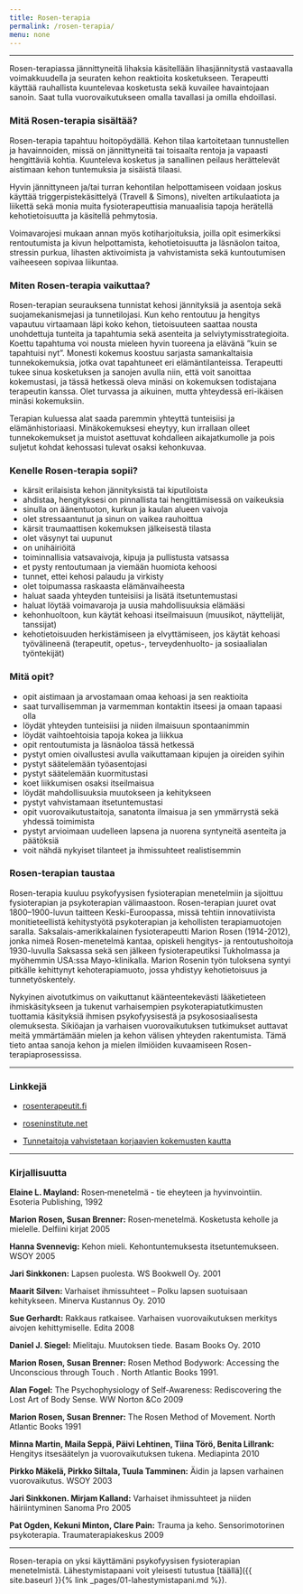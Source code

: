 ```yaml
---
title: Rosen-terapia
permalink: /rosen-terapia/
menu: none
---
```

---

Rosen-terapiassa jännittyneitä lihaksia käsitellään lihasjännitystä vastaavalla voimakkuudella ja seuraten kehon reaktioita kosketukseen. Terapeutti käyttää rauhallista kuuntelevaa kosketusta sekä kuvailee havaintojaan sanoin. Saat tulla vuorovaikutukseen omalla tavallasi ja omilla ehdoillasi. 

### Mitä Rosen-terapia sisältää?

Rosen-terapia tapahtuu hoitopöydällä. Kehon tilaa kartoitetaan tunnustellen ja havainnoiden, missä on jännittyneitä tai toisaalta rentoja ja vapaasti hengittäviä kohtia. Kuunteleva kosketus ja sanallinen peilaus herättelevät aistimaan kehon tuntemuksia ja sisäistä tilaasi.

Hyvin jännittyneen ja/tai turran kehontilan helpottamiseen voidaan joskus käyttää triggerpistekäsittelyä (Travell & Simons), nivelten artikulaatiota ja liikettä sekä monia muita fysioterapeuttisia manuaalisia tapoja herätellä kehotietoisuutta ja käsitellä pehmytosia.

Voimavarojesi mukaan annan myös kotiharjoituksia, joilla opit esimerkiksi rentoutumista ja kivun helpottamista, kehotietoisuutta ja läsnäolon taitoa, stressin purkua, lihasten aktivoimista ja vahvistamista sekä kuntoutumisen vaiheeseen sopivaa liikuntaa.

### Miten Rosen-terapia vaikuttaa?

Rosen-terapian seurauksena tunnistat kehosi jännityksiä ja asentoja sekä suojamekanismejasi ja tunnetilojasi. Kun keho rentoutuu ja hengitys vapautuu virtaamaan läpi koko kehon, tietoisuuteen saattaa nousta unohdettuja tunteita ja tapahtumia sekä asenteita ja selviytymisstrategioita. Koettu tapahtuma voi nousta mieleen hyvin tuoreena ja elävänä ”kuin se tapahtuisi nyt”. Monesti kokemus koostuu sarjasta samankaltaisia tunnekokemuksia, jotka ovat tapahtuneet eri elämäntilanteissa. Terapeutti tukee sinua kosketuksen ja sanojen avulla niin, että voit sanoittaa kokemustasi, ja tässä hetkessä oleva minäsi on kokemuksen todistajana terapeutin kanssa. Olet turvassa ja aikuinen, mutta yhteydessä eri-ikäisen minäsi kokemuksiin. 

Terapian kuluessa alat saada paremmin yhteyttä tunteisiisi ja elämänhistoriaasi. Minäkokemuksesi eheytyy, kun irrallaan olleet tunnekokemukset ja muistot asettuvat kohdalleen aikajatkumolle ja pois suljetut kohdat kehossasi tulevat osaksi kehonkuvaa.

### Kenelle Rosen-terapia sopii?

-    kärsit erilaisista kehon jännityksistä tai kiputiloista
-    ahdistaa, hengityksesi on pinnallista tai hengittämisessä on vaikeuksia
-    sinulla on äänentuoton, kurkun ja kaulan alueen vaivoja
-    olet stressaantunut ja sinun on vaikea rauhoittua
-    kärsit traumaattisen kokemuksen jälkeisestä tilasta
-    olet väsynyt tai uupunut
-    on unihäiriöitä
-    toiminnallisia vatsavaivoja, kipuja ja pullistusta vatsassa
-    et pysty rentoutumaan ja viemään huomiota kehoosi
-    tunnet, ettei kehosi palaudu ja virkisty
-    olet toipumassa raskaasta elämänvaiheesta
-    haluat saada yhteyden tunteisiisi ja lisätä itsetuntemustasi
-    haluat löytää voimavaroja ja uusia mahdollisuuksia elämääsi
-    kehonhuoltoon, kun käytät kehoasi itseilmaisuun (muusikot, näyttelijät, tanssijat)
-    kehotietoisuuden herkistämiseen ja elvyttämiseen, jos käytät kehoasi työvälineenä  (terapeutit, opetus-, terveydenhuolto- ja sosiaalialan työntekijät)

### Mitä opit?

-    opit aistimaan ja arvostamaan omaa kehoasi ja sen reaktioita
-    saat turvallisemman ja varmemman kontaktin itseesi ja omaan tapaasi olla
-    löydät yhteyden tunteisiisi ja niiden ilmaisuun spontaanimmin
-    löydät vaihtoehtoisia tapoja kokea ja liikkua
-    opit rentoutumista ja läsnäoloa tässä hetkessä
-    pystyt omien oivallustesi avulla vaikuttamaan kipujen ja oireiden syihin
-    pystyt säätelemään työasentojasi
-    pystyt säätelemään  kuormitustasi
-    koet liikkumisen osaksi itseilmaisua
-    löydät mahdollisuuksia muutokseen  ja kehitykseen
-    pystyt vahvistamaan itsetuntemustasi
-    opit vuorovaikutustaitoja, sanatonta ilmaisua ja sen ymmärrystä sekä yhdessä toimimista
-    pystyt arvioimaan uudelleen lapsena ja nuorena syntyneitä asenteita ja päätöksiä
-    voit nähdä nykyiset tilanteet ja ihmissuhteet realistisemmin

### Rosen-terapian taustaa

Rosen-terapia kuuluu psykofyysisen fysioterapian menetelmiin ja sijoittuu fysioterapian ja psykoterapian välimaastoon. Rosen-terapian juuret ovat 1800–1900-luvun taitteen Keski-Euroopassa, missä tehtiin innovatiivista monitieteellistä kehitystyötä psykoterapian ja kehollisten terapiamuotojen saralla. Saksalais-amerikkalainen fysioterapeutti Marion Rosen (1914-2012), jonka nimeä Rosen-menetelmä kantaa, opiskeli hengitys- ja rentoutushoitoja 1930-luvulla Saksassa sekä sen jälkeen fysioterapeutiksi Tukholmassa ja myöhemmin USA:ssa Mayo-klinikalla. Marion Rosenin työn tuloksena syntyi pitkälle kehittynyt kehoterapiamuoto, jossa yhdistyy kehotietoisuus ja tunnetyöskentely.

Nykyinen aivotutkimus on vaikuttanut käänteentekevästi lääketieteen ihmiskäsitykseen ja tukenut varhaisempien psykoterapiatutkimusten tuottamia käsityksiä ihmisen psykofyysisestä ja psykososiaalisesta olemuksesta. Sikiöajan ja varhaisen vuorovaikutuksen tutkimukset auttavat meitä ymmärtämään mielen ja kehon välisen yhteyden rakentumista. Tämä tieto antaa sanoja kehon ja mielen ilmiöiden kuvaamiseen Rosen-terapiaprosessissa.


---

### Linkkejä

- [rosenterapeutit.fi](http://rosenterapeutit.fi)

- [roseninstitute.net](http://roseninstitute.net)

- [Tunnetaitoja vahvistetaan korjaavien kokemusten kautta](https://www.tunnejataida.fi/tunnetaitoja-vahvistetaan-korjaavien-vuorovaikutuskokemusten-kautta)

---

### Kirjallisuutta

**Elaine L. Mayland:** Rosen‑menetelmä - tie eheyteen ja hyvinvointiin. Esoteria
Publishing, 1992

**Marion Rosen, Susan Brenner:** Rosen‑menetelmä. Kosketusta keholle ja
mielelle. Delfiini kirjat 2005

**Hanna Svennevig:** Kehon mieli. Kehontuntemuksesta itsetuntemukseen. WSOY 2005

**Jari Sinkkonen:** Lapsen puolesta. WS Bookwell Oy. 2001

**Maarit Silven:** Varhaiset ihmissuhteet – Polku lapsen suotuisaan kehitykseen.
Minerva Kustannus Oy. 2010

**Sue Gerhardt:** Rakkaus ratkaisee. Varhaisen vuorovaikutuksen merkitys aivojen
kehittymiselle. Edita 2008

**Daniel J. Siegel:** Mielitaju. Muutoksen tiede. Basam Books Oy. 2010

**Marion Rosen, Susan Brenner:** Rosen Method Bodywork: Accessing the
Unconscious through Touch . North Atlantic Books 1991.

**Alan Fogel:** The Psychophysiology of Self-Awareness: Rediscovering the Lost
Art of Body Sense. WW Norton &Co 2009

**Marion Rosen, Susan Brenner:** The Rosen Method of Movement. North Atlantic
Books 1991

**Minna Martin, Maila Seppä, Päivi Lehtinen, Tiina Törö, Benita Lillrank:**
Hengitys itsesäätelyn ja vuorovaikutuksen tukena. Mediapinta 2010

**Pirkko Mäkelä, Pirkko Siltala, Tuula Tamminen:** Äidin ja lapsen varhainen
vuorovaikutus. WSOY 2003

**Jari Sinkkonen. Mirjam Kalland:** Varhaiset ihmissuhteet ja niiden
häiriintyminen Sanoma Pro 2005

**Pat Ogden, Kekuni Minton, Clare Pain:** Trauma ja keho. Sensorimotorinen
psykoterapia. Traumaterapiakeskus 2009

---
Rosen-terapia on yksi käyttämäni psykofyysisen fysioterapian menetelmistä. Lähestymistapaani voit
yleisesti tutustua [täällä]({{ site.baseurl }}{% link _pages/01-lahestymistapani.md %}).
